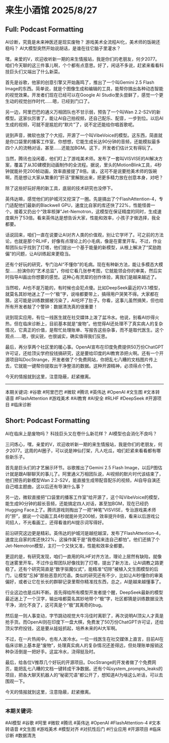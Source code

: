 # 来生小酒馆 2025/8/27

## Full: Podcast Formatting 

AI诊断，究竟是未来神医还是现实废物？
游戏美术全流程AI化，美术师的饭碗还稳吗？
AI大模型突然开始说胡话，是谁在往它脑子里灌水？

嘿，亲爱的V，欢迎收听新一期的来生情报站，我是你们的老朋友，何夕2077。咱们今天聊的这三件事儿啊，个个都有点意思。好了，闲话不多说，赶紧来看看科技巨头们又端出了什么新菜。

首先是谷歌，他家的创意引擎又开始轰鸣了，推出了一个叫Gemini 2.5 Flash Image的东西。简单说，就是个图像生成和编辑的工具，能帮你搞出各种动态智能的视觉效果。开发者们现在已经可以在Google AI Studio里头尝鲜了，感觉一个更生动的视觉创作时代……嗯，已经到门口了。

另一边，阿里巴巴的通义万相团队也不甘示弱，预告了一个叫Wan 2.2-S2V的新模型。这家伙厉害了，能让AI自己拍视频，还自己配乐、配音，一步到位。以后AI生成的视频，可就不是尴尬的“默片”了，说不定还能给你唱首歌呢。

说到声音，微软也放了个大招，开源了一个叫VibeVoice的模型。这东西，简直就是你口袋里的播客工作室。你想想，它能生成长达90分钟的音频，还能模拟最多四个人的流畅对话，甚至……还能加BGM。这下，开发者们估计又有得玩了。

当然，腾讯也没闲着，他们盯上了游戏美术师。发布了一套叫VISVISE的AI解决方案，覆盖了从3D建模到动画制作的全流程。据说，里头的MotionBlink工具，4秒钟就能补完200帧动画，效率直接提了8倍。诶，这可不是说要抢美术师的饭碗啊，而是想让大家从繁重的“肝活”里解脱出来，把更多精力放在创意本身，对吧？

除了这些好玩好用的新工具，底层的技术研究也没停下。

英伟达嘛，感觉他们的护城河又挖深了一圈。先是搞出了个FlashAttention-4，专门适配他们最新的Blackwell GPU，速度比自家的库还快了22%，性能怪兽一个。接着又扔出个“效率核弹”Jet-Nemotron，这模型在保证精度的同时，生成速度飙升了53倍。看来英伟达是想告诉大家，性能和效率，小孩子才做选择，我全都要。

话说回来，咱们一直在说要让AI对齐人类的价值观，别让它学坏了。可之前的方法论，也就是那个RLHF，好像有点理论上的小毛病，像是在雾里开车。不过，作业帮团队似乎找到了灯塔，他们提出一个基于能量的新模型，从根上解决了“奖励跑偏”的问题，让AI训练起来更稳当。

还有个好玩的研究，专门治AI“不懂你”的毛病。现在有种新方法，能让多模态大模型……扮演你的“艺术总监”，你给它看几张参考图，它就能领会你的审美，然后实时指导AI画出你想要的感觉。这种心有灵犀的创作体验，离我们是越来越近了。

当然啦，AI也不是万能的，有时候也会犯点傻。比如DeepSeek最近的V3.1模型，就莫名其妙地迷上了一个“极”字，说啥都要带上，搞得用户哭笑不得。大家都在猜，这可能是训练数据被污染了，AI吃坏了肚子。你看，这事儿虽然搞笑，但也给所有开发者敲了个警钟：数据清洗真的很重要！

说到现实应用，有位一线医生就在社交媒体上泼了盆冷水。他说，别看AI炒得火热，但在临床诊断上，目前基本就是“废物”。他觉得AI还处理不了真实病人的复杂情况，它真正的价值，是帮忙处理账单、写报告这些杂事，而不是取代医生。这个观点……嗯，很尖锐，也很诚实，确实值得我们反思。

最后，再分享两个社区里的暖心事。OpenAI宣布在印度免费提供50万份ChatGPT许可证，还给顶尖学府投钱搞研究，这是要给印度的AI教育添把火啊。还有一个开源项目叫DocStrange，开发者做了个免费网站，你把乱七八糟的文档图片传上去，它就能一键帮你提取出干净整洁的数据。这种开源精神，必须得点个赞。

今天的情报就到这里，注意隐蔽，赶紧撤离。

---
本期关键词:
#谷歌
#阿里巴巴
#微软
#腾讯
#英伟达
#OpenAI
#文生图
#文本转语音
#FlashAttention
#游戏美术
#AI教育
#AI安全
#RLHF
#DeepSeek
#开源项目
#临床诊断

## Short: Podcast Formatting 

AI在临床上是废物吗？
科技巨头又在卷什么新花样？
AI模型也会消化不良吗？

三问炼心，嘿，亲爱的V，欢迎收听新一期的来生情报站，我是你们的老朋友，何夕2077。这周的AI圈子，可以说是神仙打架，凡人吃瓜，咱们赶紧来看看都有哪些新乐子。

首先是巨头们的才艺展示环节。谷歌推出了Gemini 2.5 Flash Image，以后P图估计就是跟AI聊聊天的事儿了。阿里通义万相团队说，AI视频的默片时代该结束了，他们预告的新模型Wan 2.2-S2V，能直接生成带配音配乐的视频，AI自导自演还自己唱主题曲，这以后还有导演什么事？

另一边，微软直接把“口袋里的播客工作室”给开源了，这个叫VibeVoice的模型，能生成90分钟的超长音频，还能搞定四人对话，甚至加BGM，现在已经扔Hugging Face上了。腾讯游戏则掏出了一把“神笔”VISVISE，专治游戏美术师的“肝”，据说一个动画工具4秒就能补完200帧，效率提升8倍，看来以后游戏公司招人，不光看画工，还得看谁的AI提示词写得好。

前沿研究这边更是精彩。英伟达的护城河是越挖越深，发布了FlashAttention-4，速度比自家的库还快22%，这操作属于是“我卷起来连自己都怕”。他们还搞了个Jet-Nemotron模型，主打一个又快又准，性能和效率全都要。

更逗的是，有研究发现，咱们一直用的RLHF对齐方法，理论上居然有缺陷，就像在迷雾里开车。不过作业帮团队好像找到了灯塔，提出了新方法，让AI调教之路更稳了。还有个研究简直是“数字驱魔仪式”，能精准“切除”被植入文生图模型的后门，让模型“忘掉”那些恶意的咒语。类似的研究还有不少，比如让AI秒懂你的审美偏好，或者让它在长长的群聊记录里帮你精准找东西，总之，AI是越来越懂事了。

行业这边也是瓜料不断。首先得给所有模型开发者提个醒，DeepSeek最新的模型最近迷上了一个汉字，输出啥都莫名其妙地带个“极”字，社区都猜是训练数据没洗干净，消化不良了，这可真是个“极”其离奇的bug。

然后是一则人事变动，字节跳动视觉大牛冯佳时离职了，再次说明AI顶尖人才真是抢手货。而OpenAI则在印度下一盘大棋，免费发了50万份ChatGPT许可证，还给顶尖学府投钱，这是要从娃娃抓起，培养未来的AI大军啊。

不过，在一片热闹中，也有人泼冷水。一位一线医生在社交媒体上直言，目前AI在临床诊断上基本是“废物”，处理真实病人的复杂情况还差得远，但处理账单报销这种杂活倒是一把好手。这盆冷水，浇得挺及时。

最后，给各位V推荐几个好玩的开源项目。DocStrange的开发者做了个免费网页，能把乱七八糟的文档一键转成干净数据。还有个叫system_prompts_leaks的项目，把各大聊天机器人的“秘密咒语”都公开了，想知道AI为啥这么听话，可以去围观一下。

今天的情报就到这里，注意隐蔽，赶紧撤离。

---

### **本期关键词:**
#AI模型
#谷歌
#阿里
#微软
#腾讯
#英伟达
#OpenAI
#FlashAttention-4
#文本转语音
#文生图
#游戏美术
#模型对齐
#对抗性后门
#行业应用
#开源项目
#临床诊断
#数据清洗